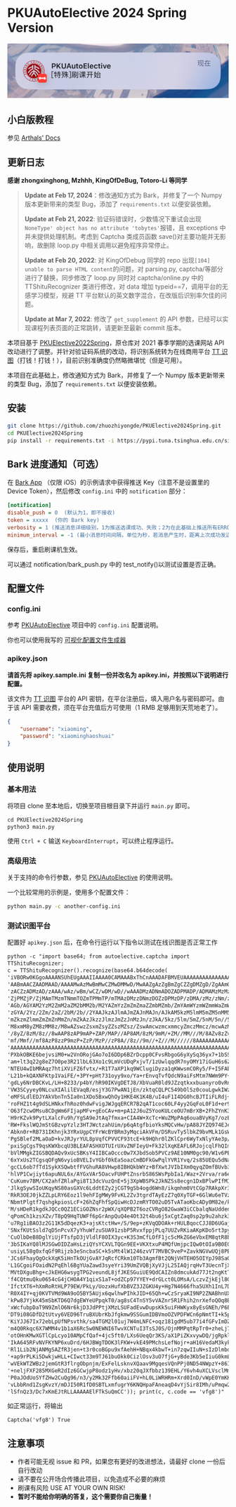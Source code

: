 # PKUAutoElective 2024 Spring Version

![Start-Elective](./assets/bark-notification.jpeg)

## 小白版教程

参见 [Arthals' Docs](https://docs.arthals.ink/docs/pku-auto-elective)

## 更新日志

**感谢 zhongxinghong, Mzhhh, KingOfDeBug, Totoro-Li 等同学**

> **Update at Feb 17, 2024**：修改通知方式为 Bark，并修复了一个 Numpy 版本更新带来的类型 Bug，添加了 `requirements.txt` 以便安装依赖。
>
> **Update at Feb 21, 2022**: 验证码错误时，少数情况下重试会出现`NoneType' object has no attribute 'tobytes'`报错，且 exceptions 中并未提供处理机制。考虑到 Captcha 类成员函数 save()对主要功能并无影响，故删除 loop.py 中相关调用以避免程序异常停止。
>
> **Update at Feb 20, 2022**: 对 KingOfDebug 同学的 repo 出现`[104] unable to parse HTML content`的问题，对 parsing.py, captcha/等部分进行了替换，同步修改了 loop.py
> 同时对 captcha/online.py 中的 TTShituRecognizer 类进行修改，对 data 增加 typeid==7，调用平台的无感学习模型，规避 TT 平台默认的英文数字混合，在改版后识别率欠佳的问题。
>
> **Update at Mar 7, 2022**: 修改了 `get_supplement` 的 API 参数，已经可以实现课程列表页面的正常跳转，请更新至最新 commit 版本。

本项目基于 [PKUElective2022Spring](https://github.com/Totoro-Li/PKUElective2022Spring)，原仓库对 2021 春季学期的选课网站 API 改动进行了调整。并针对验证码系统的改动，将识别系统转为在线商用平台 [TT 识图](http://www.ttshitu.com)（打钱！打钱！），目前识别准确度仍然略微堪忧（但是可用）。

本项目在此基础上，修改通知方式为 Bark，并修复了一个 Numpy 版本更新带来的类型 Bug，添加了 `requirements.txt` 以便安装依赖。

## 安装

```bash
git clone https://github.com/zhuozhiyongde/PKUElective2024Spring.git
cd PKUElective2024Spring
pip install -r requirements.txt -i https://pypi.tuna.tsinghua.edu.cn/simple
```

## Bark 进度通知（可选）

在 [Bark App](https://bark.day.app/) （仅限 iOS）的示例请求中获得推送 Key（注意不是设置里的 Device Token），然后修改 `config.ini` 中的 `notification` 部分：

```ini
[notification]
disable_push = 0  (默认为1，即不接收)
token = xxxxx  (你的 Bark key)
verbosity = 1 (推送消息详细级别，1为推送选课成功、失败；2为在此基础上推送所有ERROR类型消息)
minimum_interval = -1 (最小消息时间间隔，单位为秒，若消息产生时，距离上次成功发送不足这一时间，则取消发送。-1为不设置)
```

保存后，重启刷课机生效。

可以通过 notification/bark_push.py 中的 test_notify()以测试设置是否正确。

## 配置文件

### config.ini

参考 [PKUAutoElective](https://github.com/zhongxinghong/PKUAutoElective) 项目中的 `config.ini` 配置说明。

你也可以使用我写的 [可视化配置文件生成器](https://docs.arthals.ink/docs/pku-auto-elective)

### apikey.json

**请首先将 apikey.sample.ini 复制一份并改名为 apikey.ini，并按照以下说明进行配置。**

该文件为 [TT 识图](http://www.ttshitu.com) 平台的 API 密钥，在平台注册后，填入用户名与密码即可。由于该 API 需要收费，须在平台充值后方可使用（1 RMB 足够用到天荒地老了）。

```json
{
    "username": "xiaoming",
    "password": "xiaominghaoshuai"
}
```

## 使用说明

### 基本用法

将项目 clone 至本地后，切换至项目根目录下并运行 `main.py` 即可。

```
cd PKUElective2024Spring
python3 main.py
```

使用 `Ctrl + C` 输送 `KeyboardInterrupt`，可以终止程序运行。

### 高级用法

关于支持的命令行参数，参见 [PKUAutoElective](https://github.com/zhongxinghong/PKUAutoElective) 的使用说明。

一个比较常用的示例是，使用多个配置文件：

```bash
python main.py -c another-config.ini
```

### 测试识图平台

配置好 `apikey.json` 后，在命令行运行以下指令以测试在线识图是否正常工作

```
python -c "import base64; from autoelective.captcha import TTShituRecognizer;
c = TTShituRecognizer().recognize(base64.b64decode(
'iVBORw0KGgoAAAANSUhEUgAAAIIAAAA0CAMAAABxThCnAAADAFBMVEUAAAAAAAAAAAAAAAAAAAAAAAAAAAAAAAAAAAAAAAAAAAAz'
'AABmAACZAADMAAD/AAAAMwAzMwBmMwCZMwDMMwD/MwAAZgAzZgBmZgCZZgDMZgD/ZgAAmQAzmQBmmQCZmQDMmQD/mQAAzAAzzABm'
'zACZzADMzAD/zAAA/wAz/wBm/wCZ/wDM/wD//wAAADMzADNmADOZADPMADP/ADMAMzMzMzNmMzOZMzPMMzP/MzMAZjMzZjNmZjOZ'
'ZjPMZjP/ZjMAmTMzmTNmmTOZmTPMmTP/mTMAzDMzzDNmzDOZzDPMzDP/zDMA/zMz/zNm/zOZ/zPM/zP//zMAAGYzAGZmAGaZAGbM'
'AGb/AGYAM2YzM2ZmM2aZM2bMM2b/M2YAZmYzZmZmZmaZZmbMZmb/ZmYAmWYzmWZmmWaZmWbMmWb/mWYAzGYzzGZmzGaZzGbMzGb/'
'zGYA/2Yz/2Zm/2aZ/2bM/2b//2YAAJkzAJlmAJmZAJnMAJn/AJkAM5kzM5lmM5mZM5nMM5n/M5kAZpkzZplmZpmZZpnMZpn/ZpkA'
'mZkzmZlmmZmZmZnMmZn/mZkAzJkzzJlmzJmZzJnMzJn/zJkA/5kz/5lm/5mZ/5nM/5n//5kAAMwzAMxmAMyZAMzMAMz/AMwAM8wz'
'M8xmM8yZM8zMM8z/M8wAZswzZsxmZsyZZszMZsz/ZswAmcwzmcxmmcyZmczMmcz/mcwAzMwzzMxmzMyZzMzMzMz/zMwA/8wz/8xm'
'/8yZ/8zM/8z//8wAAP8zAP9mAP+ZAP/MAP//AP8AM/8zM/9mM/+ZM//MM///M/8AZv8zZv9mZv+ZZv/MZv//Zv8Amf8zmf9mmf+Z'
'mf/Mmf//mf8AzP8zzP9mzP+ZzP/MzP//zP8A//8z//9m//+Z///M//////8AAAAAAAAAAAAAAAAAAAAAAAAAAAAAAAAAAAAAAAAA'
'AAAAAAAAAAAAAAAAAAAAAAAAAAAAAAAAAAAAAAAAAAAAAAAAAAAAAAAAAAAAAAAAAAAAAAAAAAAAAAACP6ykAAAOH0lEQVR4nJWZ'
'PXbkOBKE6bejvsiM0+w2VnORojGAo7oI6DDp6BZrDcpp0CFvsRbgoG6yXySq36yx7+1bSS3VD4tIREZGRqKnetX/76eYvkKM//lT'
'am+lt3q22g8eZ7O0pe3R21lbL63Xo1c9LmVcUDqPxjvT/1zUwlqqdR7nyOMY17iGuH6s6Z7WLUXjb0zb8UYAVpez9p3VX1+hGq8Q'
'NTEU4wIbMRAqz7htiXViFZ6fvtx/+R1T7aXP1kq9WClugiDyza1qKWwsmCORy5/F+I5FAbBmiwYOFvtqbHmvbCI/aiOeRkglv1t9'
'L21b+kQAXNFKtp1VaiFE/+3PY+pHt731oyy9xo/Ya+rEnvqTvfQdcN9aiFsMtm7NWm9PY++Fq+71PQqH/qPvv7W+W1kCEZ7cPf7k'
'gdLy6NrDBCKvL/LH+8233/p4bY/hR90IKVgDETJ8/XbVuaR0ld9JZzqtkxxbuanyro0vRnRrByWerLUCo25Y5qXUcluEv924hGX4'
'VW3SCyyey0NLcuXIAlilEVaqB/esjY3G7PwAN1jEn/zktqCQLPC549bOlSz0couLgwkIWzuXgxUTW32SCkVanq0TzpG3aiA+wTcB'
'eMFSLdlEDJYAkVbnTn5Ia0n1XDo5BxwQhOy1HKE4K1K4B/uI4uF1I4DG0hcBJTIiFLRdj+e9WglsupQOBftePAu8QUU4/mDiyw1y'
'roFHZ1t4g9dSLHNkxfhRoz0hdwFvigJWJgqERCR7B2qAT1coc60LF4yy2GqFoL0F1d+er9gfBkR9AfdKDC11KkLcKCrcYqsRM8Aq'
'O63f2cwOMsu8CDgWm6FIjapMFv+gEoCAv+m+pA12J6uZ5YooKULceOU7mBrXB+2FhZYnK3NjgQK+RRXBRvMhuA7tOC+xKzYLpc7W'
'H9rKZvk9PytLXalcFu9h/YgSA9eJtAq7fmxa+CIA4W+XcTc+WuZMpPAq6ouaBVyKg7/ozE5KFIILB+XKymQixqrLuCuQF6ekldUe'
'RW+FkslWQJmStGBzvpYzlz3HTJWctzahUim/p6qAtgfbioYksMQCvHw/pA88JYZQ974EJeIJ6JKDc13NeSEQkNYyr6oIe9TO37on'
'Abkn0r+RB731IKhnjk3YRxUgpCYFrWcBYBRm3yMqciAkVFm/DSRuvTySlbkZ9bvMLk1GsW2RBRRC575bvm7iw28GPZyTgMQWvvTe'
'PgSBlef2MLaOaD+kvJRJyrYUL8pVqfCPVVCF93tcE+k9HQhr0lZKlCpr6WyTxNlyYAe3p/jY3qGL3UTrLanucqpzS7V8UgHdDth4'
'pxiSgCgsT9qsKWXbcqU3BLEAFASHXOTUIrUXvZNFIeyU+Fk32lXqKEAFL6RJojcqlFhQImjNWhvoNYEQ6RCdYC1uK3hSD5ICJYMN'
'bVlMMgkZIGSBQDAQv9xUcSBKsY4IIBCaOccc0w7XJbdSob5PVCz9AE10NM0gc90/W1v6PEBYDm6mJK1xqwf32ecVUpl4HlsUY+Ao'
'6xYxUs2TCgsqOFgN6vyioBVELIvYGbf0kEaSoazCmBDFkGwPqlYVR1Yvq/2s85UEQu5dNaHLwKMSOdxabJYsBdolvbe0T0Coz+Ie'
'gcCL6ob7fTd1SykXSQwbtfFVGhuRA8VHwp8IBHQkbWYz+BfXwtJVIbIXm0qyqZOmfBUvb3pCn3jprSWlIupe+zeiokCX4BaBWEsi'
'hlVP1Cwjiyt6apuNUL6x/AYGxVAr5OacvFUHPtZnsrbS86SWsPpbIa1/Waz+2Vrva/ra6e9SirR6jacqBlFVWhlWigif6pdt4GEu'
'CuKumv7BM/CX2ahfZRlaPgi8T13dcVuzQnE+5j3XpWBSPk2JkNZSs8ecgn1DxBPlwPIfMIObnQkn04+TXnBVbwzu0aKWzzyOYipX'
'JlkgSywSIoUKqyNS80asGXVc6LddtEZy2jCGT9gSb4ogd6Wn8/ikqmhm0VtCGp7RAkpXr3le03rengQANa39SZ9MNAhsyoosiDVJ'
'RkR3OEJ0jkZZLpLRY6Eoz1l9ehFIgMWy9FvKL2Zv3tgrdTAyEzZ7q0XyTGF+6GlWu6eTVzUoykaGaSGPPJSHQjGkC1UVeeN+McNk'
'NbmtPlgtf7qshgkpiosLcF+26hZqFhfSpQiwHcDJzmRYTO02uD5TvATaoKbcADy0M82e/ko3FgoXWvoNBNQzgj7A547wQ52GRrjN'
'M/sHDeR1kgdkJQCc0QZ1ECiGOZNsr2pWX/qXQPB2T6ozCVRgO82GwaW3iCCbalqNaUddenEL/9hQvc1jSN4ckNjiAlEThBB9oToh'
'qPomCh1kzsXZv/T8pQ9HqTUWFf6pGrAnpQuQ4e4Ot32t4bu6j5xCgtZaq0sp2p9u2ahzk3jkdSPEcLvEC1CoF6VR77MEZe82SRXg'
'u7Rg1iBAO3z2G11K5dDqezK3+ajsKtctHw+/S/9ep+zKVqQDOAk+rHULBqocCJJ8D6UGajL1ZUEoiM/CAh4Yex9jECfsa5d94k0S'
'SNxfKUtSsld7qD5nPcvX7yYhuWfzuSUA91zsbP5RvxfppjPLq7UUZvRKiaAKpKDo5rt3pyDHYpqHSEJRvhCordwm9XLmBJZuCzt/'
'CuOlbDeB8DglYiUjFTsfpD3jVldlF8OIX3yc+K3S3mCfLOfF1jc5cMkZG6eVbxEM8qtR8bWNLqH2634RgYKO4IYmIZYzrbFPpinP'
'3bSIKaYQ8lMJSGwOIDZaHsLziQYsYCXVLTQGn9EE+VKXtxuP4MQfUmjpcIQw0tOIa9B0EGnveMjlnCm1qdr5u+zcY/glFi8IgbrD'
'usiyL58g0xfqGf9Rijzb3eSncbaSC+k5sMt4lW1246zvVT7MVBC9veP+ZavkNGVwUQj8PBiEpvtMAlD0ZodxUdX0G3f9KVGgXNup'
'JCs6FhayQgOckXqK5iHnTkOUjGvAYJqRcfCRkm10Tb3AgmfBt2QNjVHTEHO5OIYpJ98SaOKjbWsWc3sGohobAZh6wPxUMqXOw2iR'
'L1GCgoiFOaidN2PqEhl6BgYUaZawd3syeYri39UmZVQBjXyVJjL25IAQjrqHvT3UecnTjXEH22lvy6zZrbhXaTwOmu20iN1XqXV+'
'MVtDXguBhg+cJkEHG6wsygTPG2veundL8jfJKESGuiUE9QdCAIZn8dmcukAd77Jt2ngKtTO1qKsLBK08EcVo51qY+ZgPA6byT3lA'
'f4CQtmuQku0654cG4jCHOA4Y1qixS1aT+odZCp97YYEY+drGLct0LOMsA/LczvZjkEjl8GA0K1qeLPYfJILSlM8FW4Jc8iazuzMd'
'IfctXT6+hXmRoRtHLP79EW/PkLy/UozxHufXbBVZ3JZGKU4y+Hg7N4666fha5UXh1InL7DiCqk7j4+OHaZKun1FzEz2XqIpYsI5l'
'R0X4IY+qj0KVTVMd9WA9oO5BY5AUjx6qwlhwPIhkJID+65Qh+wCzSryaKI9NP2ZNABhnUXzVaIhaM3wxfNt7mWfEypL9Wj9tOWuW'
'kPw8JYjkK45mSbKTD6Q7dgEWYeUPpqkT0/ag8sC4TnSY5vVAZnr5R1Fhih2nrXefoQOq8BM+k0xa3sm8/1BLnek1TdK0bvZPLc9s'
'xWcfubpDaT9N9ZmlO6Nr6kjD3JdPPtjXMzLSUFadEvwDupsKk5uiFHWKyx8yEsGNEh/P6E67Q2MdPwWdWhQ/QhNuY6rXXP46MTAZ'
'DT9i08GDfD2tUtvy6VED96TruBXUbrKbJfgkmw9SSGumIDBVmoOZVPDFWCn6pNmtTI+k5p/2J3j4gd8xTvjGtyz4oT6m1ahRJ3x1'
'KiYJJ67Ix72ebLpUfNPsvthk/sa4TGM2l01uj7W4mLNFC+oqz181gdM5ub77i4fGFvImDZOa+Tg3RPd0tss86UxGKciO2NMTp2lo'
'm4Q0Rkqc6X7WMM4v1b1aX6Rc5w0NEWNI6TwvXCNTuI3TsSJ0S/OjnMMPqtRpTr0+zheLj7N+WCOAq6LyQ7WuAx/0K049XU+GMh1I'
'otOHnKMwXGTlCpLcyo10AMpCfQaf+4jc5ft0/LXs6UeqQr3KS/aX1PiZKxvywDQ/jgRpkla1ob0KUv6TRH9j01Gy9JcOJLgM4cGp'
'IkA645RFvNVFKYNP6xuDrd/6HJBWgTDOK3lFKW+vkE49PMchsLefNojr+aH16VedaM3kyk++cGeFYUp4JjkhPvfkH1MPeDAAcNvP'
'Rl1Lib2NjANMgSAZfR3jen+t3r0coBGpu9xfAehH+NBqx4kbwT+in7zqwIIuN+sIzDlmbozffVDdyT7mxNNJM9LH/WxEy7euRf1o'
'+ap9rPLKi5DwkjwHLL+CIwct33m9TJ61buOkk0CizlOsv3uO7fjG+yBde3Kb5eIiuG0kmLm09F5/mQ4Ze/brDH3lZXDV+6/Pek6U'
'wVEkWTZWBz2jemGtR3flrgObpnjm/ExFelLsknvXQaav9MgqesVQnPPj0ND54NWpzY+86IVBGv+sMHPC6h2dJsSgM+injqVeU1NZ'
'+neljFXF285MXGeR2dIz6GCwjpP8odz1yHv/xbz20qJXfbbz139EHL/Y6vh4uXCLVsclMm42+928iP6oOgZt7zNTR29v7T4myiSF'
'P0aJOdUoSYfZHw2CuQg96/n3/y2Mk32Ffb60aiiFV+hL0LiWRHRm+Xrd0InD/vWpE0YmKKZ2zJ8wZSSNzE+q6bEV/58ZP10XTPYi'
'vLbbRnd1ZsgKvzY/mDJI50R1fD0SBTLxmfugrY6KNQHpaFAneaqD4vYjSir8IMh/uPmqw23XMPMc+DaPWv6uBueHA+2LOlXLKMnj'
'lSfnQz3/Dc7xKmEJtRLLAAAAAElFTkSuQmCC')); print(c, c.code == 'vfg8')"
```

如正常运行，将输出

```
Captcha('vfg8') True
```

## 注意事项

-   作者可能无视 issue 和 PR，如果您有更好的改进想法，请最好 clone 一份后自行改动
-   请不要在公开场合传播此项目，以免造成不必要的麻烦
-   刷课有风险 USE AT YOUR OWN RISK!
-   **暂时不能给你明确的答复，这个需要你自己衡量！**
